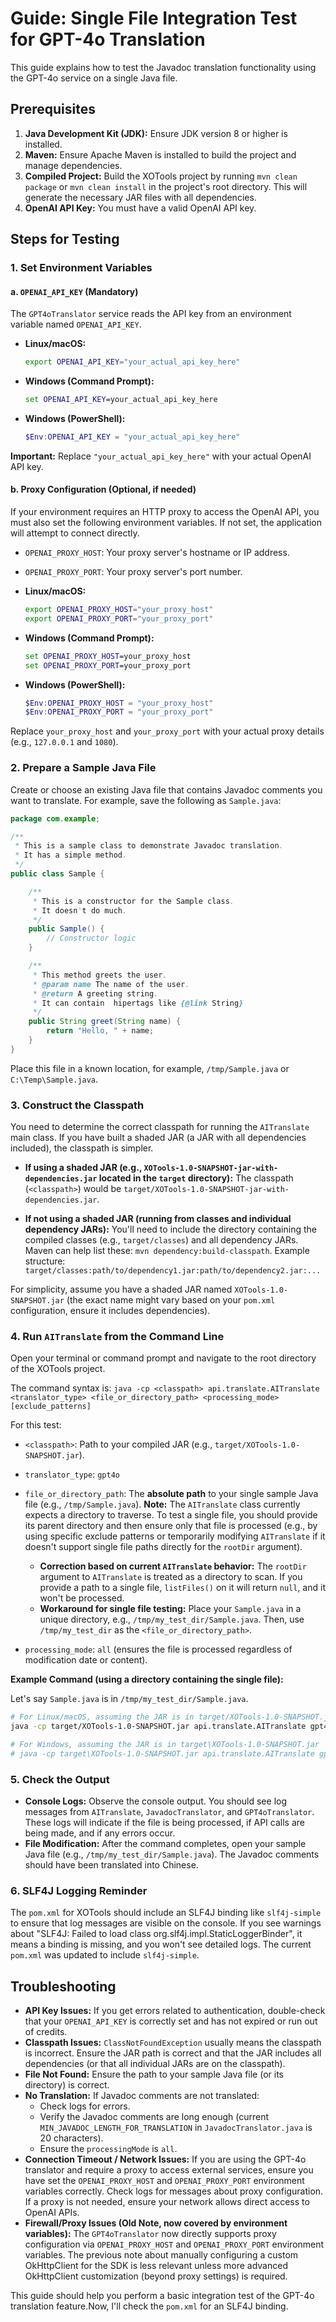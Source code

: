 # Guide: Single File Integration Test for GPT-4o Translation

This guide explains how to test the Javadoc translation functionality using the GPT-4o service on a single Java file.

## Prerequisites

1.  **Java Development Kit (JDK):** Ensure JDK version 8 or higher is installed.
2.  **Maven:** Ensure Apache Maven is installed to build the project and manage dependencies.
3.  **Compiled Project:** Build the XOTools project by running `mvn clean package` or `mvn clean install` in the project's root directory. This will generate the necessary JAR files with all dependencies.
4.  **OpenAI API Key:** You must have a valid OpenAI API key.

## Steps for Testing

### 1. Set Environment Variables

#### a. `OPENAI_API_KEY` (Mandatory)

The `GPT4oTranslator` service reads the API key from an environment variable named `OPENAI_API_KEY`.

*   **Linux/macOS:**
    ```bash
    export OPENAI_API_KEY="your_actual_api_key_here"
    ```
*   **Windows (Command Prompt):**
    ```cmd
    set OPENAI_API_KEY=your_actual_api_key_here
    ```
*   **Windows (PowerShell):**
    ```powershell
    $Env:OPENAI_API_KEY = "your_actual_api_key_here"
    ```
**Important:** Replace `"your_actual_api_key_here"` with your actual OpenAI API key.

#### b. Proxy Configuration (Optional, if needed)

If your environment requires an HTTP proxy to access the OpenAI API, you must also set the following environment variables. If not set, the application will attempt to connect directly.

*   `OPENAI_PROXY_HOST`: Your proxy server's hostname or IP address.
*   `OPENAI_PROXY_PORT`: Your proxy server's port number.

*   **Linux/macOS:**
    ```bash
    export OPENAI_PROXY_HOST="your_proxy_host"
    export OPENAI_PROXY_PORT="your_proxy_port"
    ```
*   **Windows (Command Prompt):**
    ```cmd
    set OPENAI_PROXY_HOST=your_proxy_host
    set OPENAI_PROXY_PORT=your_proxy_port
    ```
*   **Windows (PowerShell):**
    ```powershell
    $Env:OPENAI_PROXY_HOST = "your_proxy_host"
    $Env:OPENAI_PROXY_PORT = "your_proxy_port"
    ```
Replace `your_proxy_host` and `your_proxy_port` with your actual proxy details (e.g., `127.0.0.1` and `1080`).

### 2. Prepare a Sample Java File

Create or choose an existing Java file that contains Javadoc comments you want to translate. For example, save the following as `Sample.java`:

```java
package com.example;

/**
 * This is a sample class to demonstrate Javadoc translation.
 * It has a simple method.
 */
public class Sample {

    /**
     * This is a constructor for the Sample class.
     * It doesn't do much.
     */
    public Sample() {
        // Constructor logic
    }

    /**
     * This method greets the user.
     * @param name The name of the user.
     * @return A greeting string.
     * It can contain  hipertags like {@link String}
     */
    public String greet(String name) {
        return "Hello, " + name;
    }
}
```
Place this file in a known location, for example, `/tmp/Sample.java` or `C:\Temp\Sample.java`.

### 3. Construct the Classpath

You need to determine the correct classpath for running the `AITranslate` main class. If you have built a shaded JAR (a JAR with all dependencies included), the classpath is simpler.

*   **If using a shaded JAR (e.g., `XOTools-1.0-SNAPSHOT-jar-with-dependencies.jar` located in the `target` directory):**
    The classpath (`<classpath>`) would be `target/XOTools-1.0-SNAPSHOT-jar-with-dependencies.jar`.

*   **If not using a shaded JAR (running from classes and individual dependency JARs):**
    You'll need to include the directory containing the compiled classes (e.g., `target/classes`) and all dependency JARs. Maven can help list these: `mvn dependency:build-classpath`.
    Example structure: `target/classes:path/to/dependency1.jar:path/to/dependency2.jar:...`

For simplicity, assume you have a shaded JAR named `XOTools-1.0-SNAPSHOT.jar` (the exact name might vary based on your `pom.xml` configuration, ensure it includes dependencies).

### 4. Run `AITranslate` from the Command Line

Open your terminal or command prompt and navigate to the root directory of the XOTools project.

The command syntax is:
`java -cp <classpath> api.translate.AITranslate <translator_type> <file_or_directory_path> <processing_mode> [exclude_patterns]`

For this test:
*   `<classpath>`: Path to your compiled JAR (e.g., `target/XOTools-1.0-SNAPSHOT.jar`).
*   `translator_type`: `gpt4o`
*   `file_or_directory_path`: The **absolute path** to your single sample Java file (e.g., `/tmp/Sample.java`). **Note:** The `AITranslate` class currently expects a directory to traverse. To test a single file, you should provide its parent directory and then ensure only that file is processed (e.g., by using specific exclude patterns or temporarily modifying `AITranslate` if it doesn't support single file paths directly for the `rootDir` argument).
    *   **Correction based on current `AITranslate` behavior:** The `rootDir` argument to `AITranslate` is treated as a directory to scan. If you provide a path to a single file, `listFiles()` on it will return `null`, and it won't be processed.
    *   **Workaround for single file testing:** Place your `Sample.java` in a unique directory, e.g., `/tmp/my_test_dir/Sample.java`. Then, use `/tmp/my_test_dir` as the `<file_or_directory_path>`.

*   `processing_mode`: `all` (ensures the file is processed regardless of modification date or content).

**Example Command (using a directory containing the single file):**

Let's say `Sample.java` is in `/tmp/my_test_dir/Sample.java`.

```bash
# For Linux/macOS, assuming the JAR is in target/XOTools-1.0-SNAPSHOT.jar
java -cp target/XOTools-1.0-SNAPSHOT.jar api.translate.AITranslate gpt4o /tmp/my_test_dir all

# For Windows, assuming the JAR is in target\XOTools-1.0-SNAPSHOT.jar
# java -cp target\XOTools-1.0-SNAPSHOT.jar api.translate.AITranslate gpt4o C:\Temp\my_test_dir all
```

### 5. Check the Output

*   **Console Logs:** Observe the console output. You should see log messages from `AITranslate`, `JavadocTranslator`, and `GPT4oTranslator`. These logs will indicate if the file is being processed, if API calls are being made, and if any errors occur.
*   **File Modification:** After the command completes, open your sample Java file (e.g., `/tmp/my_test_dir/Sample.java`). The Javadoc comments should have been translated into Chinese.

### 6. SLF4J Logging Reminder

The `pom.xml` for XOTools should include an SLF4J binding like `slf4j-simple` to ensure that log messages are visible on the console. If you see warnings about "SLF4J: Failed to load class org.slf4j.impl.StaticLoggerBinder", it means a binding is missing, and you won't see detailed logs. The current `pom.xml` was updated to include `slf4j-simple`.

## Troubleshooting

*   **API Key Issues:** If you get errors related to authentication, double-check that your `OPENAI_API_KEY` is correctly set and has not expired or run out of credits.
*   **Classpath Issues:** `ClassNotFoundException` usually means the classpath is incorrect. Ensure the JAR path is correct and that the JAR includes all dependencies (or that all individual JARs are on the classpath).
*   **File Not Found:** Ensure the path to your sample Java file (or its directory) is correct.
*   **No Translation:** If Javadoc comments are not translated:
    *   Check logs for errors.
    *   Verify the Javadoc comments are long enough (current `MIN_JAVADOC_LENGTH_FOR_TRANSLATION` in `JavadocTranslator.java` is 20 characters).
    *   Ensure the `processingMode` is `all`.
*   **Connection Timeout / Network Issues:** If you are using the GPT-4o translator and require a proxy to access external services, ensure you have set the `OPENAI_PROXY_HOST` and `OPENAI_PROXY_PORT` environment variables correctly. Check logs for messages about proxy configuration. If a proxy is not needed, ensure your network allows direct access to OpenAI APIs.
*   **Firewall/Proxy Issues (Old Note, now covered by environment variables):** The `GPT4oTranslator` now directly supports proxy configuration via `OPENAI_PROXY_HOST` and `OPENAI_PROXY_PORT` environment variables. The previous note about manually configuring a custom OkHttpClient for the SDK is less relevant unless more advanced OkHttpClient customization (beyond proxy settings) is required.

This guide should help you perform a basic integration test of the GPT-4o translation feature.Now, I'll check the `pom.xml` for an SLF4J binding.
